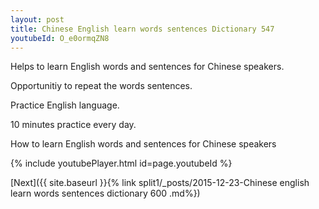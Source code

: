 ```yaml
---
layout: post
title: Chinese English learn words sentences Dictionary 547 
youtubeId: O_e0ormqZN8
---
```

 
 
Helps to learn English words and sentences for Chinese speakers.

Opportunitiy to repeat the words sentences. 

Practice English language. 
 
10 minutes practice every day. 
 
How to learn English words and sentences for Chinese speakers 
 
{% include youtubePlayer.html id=page.youtubeId %}
 
 
[Next]({{ site.baseurl }}{% link  split1/_posts/2015-12-23-Chinese english learn words sentences dictionary 600 .md%})
 
